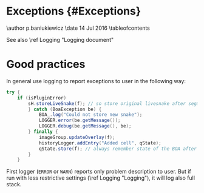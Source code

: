 # Exceptions {#Exceptions}

\author p.baniukiewicz
\date 14 Jul 2016
\tableofcontents

See also \ref Logging "Logging document"

# Good practices

In general use logging to report exceptions to user in the following way:


```java
try {
    if (isPluginError)
        sH.storeLiveSnake(f); // so store original livesnake after segmentation
        } catch (BoaException be) {
            BOA_.log("Could not store new snake");
            LOGGER.error(be.getMessage());
            LOGGER.debug(be.getMessage(), be);
        } finally {
            imageGroup.updateOverlay(f);
            historyLogger.addEntry("Added cell", qState);
            qState.store(f); // always remember state of the BOA after modification of UI
        }
    }
```

First logger (`ERROR` or `WARN`) reports only problem description to user. But if run with less restrictive settings (\ref Logging "Logging"), it will log also full stack.
  